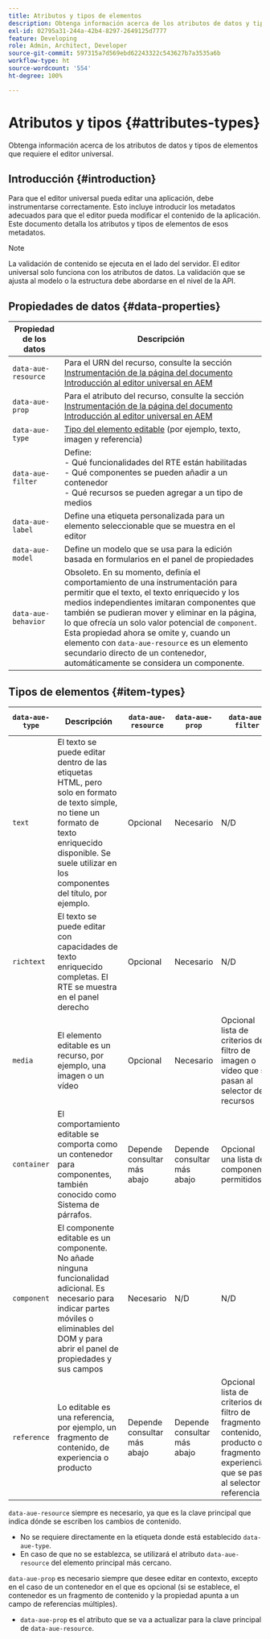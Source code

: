 ```yaml
---
title: Atributos y tipos de elementos
description: Obtenga información acerca de los atributos de datos y tipos de elementos que requiere el editor universal.
exl-id: 02795a31-244a-42b4-8297-2649125d7777
feature: Developing
role: Admin, Architect, Developer
source-git-commit: 597315a7d569ebd62243322c543627b7a3535a6b
workflow-type: ht
source-wordcount: '554'
ht-degree: 100%

---
```



# Atributos y tipos {#attributes-types}

Obtenga información acerca de los atributos de datos y tipos de elementos que requiere el editor universal.

## Introducción {#introduction}

Para que el editor universal pueda editar una aplicación, debe instrumentarse correctamente. Esto incluye introducir los metadatos adecuados para que el editor pueda modificar el contenido de la aplicación. Este documento detalla los atributos y tipos de elementos de esos metadatos.

>[!NOTE]
>
>La validación de contenido se ejecuta en el lado del servidor. El editor universal solo funciona con los atributos de datos. La validación que se ajusta al modelo o la estructura debe abordarse en el nivel de la API.

## Propiedades de datos {#data-properties}

| Propiedad de los datos | Descripción |
|---|---|
| `data-aue-resource` | Para el URN del recurso, consulte la sección [Instrumentación de la página del documento Introducción al editor universal en AEM](getting-started.md#instrument-thepage) |
| `data-aue-prop` | Para el atributo del recurso, consulte la sección [Instrumentación de la página del documento Introducción al editor universal en AEM](getting-started.md#instrument-thepage) |
| `data-aue-type` | [Tipo del elemento editable](#item-types) (por ejemplo, texto, imagen y referencia) |
| `data-aue-filter` | Define:<br>- Qué funcionalidades del RTE están habilitadas<br>- Qué componentes se pueden añadir a un contenedor<br>- Qué recursos se pueden agregar a un tipo de medios |
| `data-aue-label` | Define una etiqueta personalizada para un elemento seleccionable que se muestra en el editor |
| `data-aue-model` | Define un modelo que se usa para la edición basada en formularios en el panel de propiedades |
| `data-aue-behavior` | Obsoleto. En su momento, definía el comportamiento de una instrumentación para permitir que el texto, el texto enriquecido y los medios independientes imitaran componentes que también se pudieran mover y eliminar en la página, lo que ofrecía un solo valor potencial de `component`. Esta propiedad ahora se omite y, cuando un elemento con `data-aue-resource` es un elemento secundario directo de un contenedor, automáticamente se considera un componente. |

## Tipos de elementos {#item-types}

| `data-aue-type` | Descripción | `data-aue-resource` | `data-aue-prop` | `data-aue-filter` | `data-aue-label` | `data-aue-model` |
|---|---|---|---|---|---|---|
| `text` | El texto se puede editar dentro de las etiquetas HTML, pero solo en formato de texto simple, no tiene un formato de texto enriquecido disponible. Se suele utilizar en los componentes del título, por ejemplo. | Opcional | Necesario | N/D | Opcional | N/D |
| `richtext` | El texto se puede editar con capacidades de texto enriquecido completas. El RTE se muestra en el panel derecho | Opcional | Necesario | N/D | Opcional | N/D |
| `media` | El elemento editable es un recurso, por ejemplo, una imagen o un vídeo | Opcional | Necesario | Opcional<br>lista de criterios de filtro de imagen o vídeo que se pasan al selector de recursos | Opcional | N/D |
| `container` | El comportamiento editable se comporta como un contenedor para componentes, también conocido como Sistema de párrafos. | Depende <br>consultar más abajo | Depende <br>consultar más abajo | Opcional<br>una lista de componentes permitidos | Opcional | N/D |
| `component` | El componente editable es un componente. No añade ninguna funcionalidad adicional. Es necesario para indicar partes móviles o eliminables del DOM y para abrir el panel de propiedades y sus campos | Necesario | N/D | N/D | Opcional | Opcional |
| `reference` | Lo editable es una referencia, por ejemplo, un fragmento de contenido, de experiencia o producto | Depende <br>consultar más abajo | Depende <br>consultar más abajo | Opcional<br>lista de criterios de filtro de fragmento de contenido, producto o fragmento de experiencia que se pasan al selector de referencia | Opcional | Opcional |

`data-aue-resource` siempre es necesario, ya que es la clave principal que indica dónde se escriben los cambios de contenido.

* No se requiere directamente en la etiqueta donde está establecido `data-aue-type`.
* En caso de que no se establezca, se utilizará el atributo `data-aue-resource` del elemento principal más cercano.

`data-aue-prop` es necesario siempre que desee editar en contexto, excepto en el caso de un contenedor en el que es opcional (si se establece, el contenedor es un fragmento de contenido y la propiedad apunta a un campo de referencias múltiples).

* `data-aue-prop` es el atributo que se va a actualizar para la clave principal de `data-aue-resource`.
